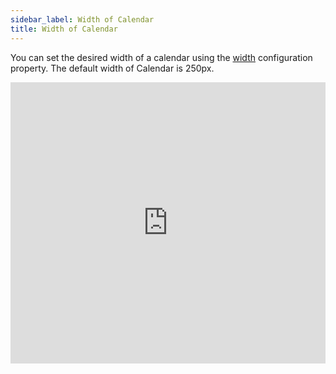 ```yaml
---
sidebar_label: Width of Calendar
title: Width of Calendar
---
```


You can set the desired width of a calendar using the [width](calendar/api/calendar_width_config.md) configuration property. The default width of Calendar is 250px.

<iframe src="https://snippet.dhtmlx.com/azm0u5ns?mode=result" frameborder="0" class="snippet_iframe" width="100%" height="450"></iframe>
